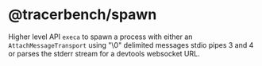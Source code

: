 # @tracerbench/spawn

Higher level API `execa` to spawn a process with either an `AttachMessageTransport`
using "\0" delimited messages stdio pipes 3 and 4 or parses the stderr
stream for a devtools websocket URL.
